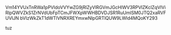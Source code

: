 Vm14YVUxTnRWa1pPVldoVVYwZG9jRlZyVlRGVmJGcHlWV3RPVlZKclZqVlVi
RlpQWVZkS1ZrNVdUbFpTCmJFWXpWWHBDVDJSR1RuUmlSM0JTQ2xaRVFUVlJN
bVIzWkZkT1dWTlVNRXREYmxwNlpGRTlQUW9LWld4MQoKY293

tuz